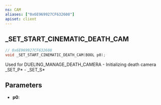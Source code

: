 ```yaml
---
ns: CAM
aliases: ["0x6E969927CF632608"]
apiset: client
---
```

## _SET_START_CINEMATIC_DEATH_CAM

```c
// 0x6E969927CF632608
void _SET_START_CINEMATIC_DEATH_CAM(BOOL p0);
```

Used for DUELING_MANAGE_DEATH_CAMERA - Initializing death camera
_SET_P* - _SET_S*

## Parameters
* **p0**: